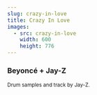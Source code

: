 ```yaml
---
slug: crazy-in-love
title: Crazy In Love
images:
  - src: crazy-in-love
    width: 600
    height: 776
---
```

### Beyoncé + Jay-Z

<div data-player="ViwtNLUqkMY"></div>

<small>Drum samples and track by Jay-Z.</small>
